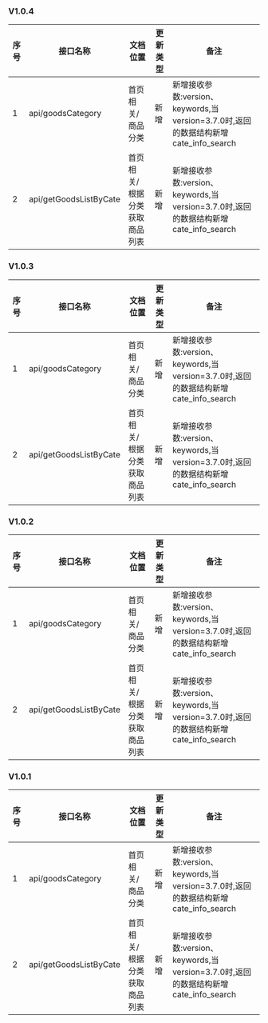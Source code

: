 ### V1.0.4
|序号|接口名称|文档位置|更新类型|备注|
|---|---|---|---|---|
|1|api/goodsCategory|首页相关/商品分类|新增|新增接收参数:version、keywords,当version=3.7.0时,返回的数据结构新增cate_info_search|
|2|api/getGoodsListByCate|首页相关/根据分类获取商品列表|新增|新增接收参数:version、keywords,当version=3.7.0时,返回的数据结构新增cate_info_search|


### V1.0.3
|序号|接口名称|文档位置|更新类型|备注|
|---|---|---|---|---|
|1|api/goodsCategory|首页相关/商品分类|新增|新增接收参数:version、keywords,当version=3.7.0时,返回的数据结构新增cate_info_search|
|2|api/getGoodsListByCate|首页相关/根据分类获取商品列表|新增|新增接收参数:version、keywords,当version=3.7.0时,返回的数据结构新增cate_info_search|


### V1.0.2
|序号|接口名称|文档位置|更新类型|备注|
|---|---|---|---|---|
|1|api/goodsCategory|首页相关/商品分类|新增|新增接收参数:version、keywords,当version=3.7.0时,返回的数据结构新增cate_info_search|
|2|api/getGoodsListByCate|首页相关/根据分类获取商品列表|新增|新增接收参数:version、keywords,当version=3.7.0时,返回的数据结构新增cate_info_search|


### V1.0.1
|序号|接口名称|文档位置|更新类型|备注|
|---|---|---|---|---|
|1|api/goodsCategory|首页相关/商品分类|新增|新增接收参数:version、keywords,当version=3.7.0时,返回的数据结构新增cate_info_search|
|2|api/getGoodsListByCate|首页相关/根据分类获取商品列表|新增|新增接收参数:version、keywords,当version=3.7.0时,返回的数据结构新增cate_info_search|